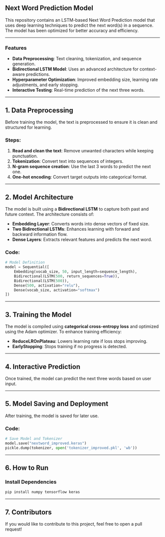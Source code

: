 ## Next Word Prediction Model

This repository contains an LSTM-based Next Word Prediction model that uses deep learning techniques to predict the next word(s) in a sequence. The model has been optimized for better accuracy and efficiency.

---

### Features
- **Data Preprocessing**: Text cleaning, tokenization, and sequence generation.
- **Bidirectional LSTM Model**: Uses an advanced architecture for context-aware predictions.
- **Hyperparameter Optimization**: Improved embedding size, learning rate adjustments, and early stopping.
- **Interactive Testing**: Real-time prediction of the next three words.

---

## 1. Data Preprocessing
Before training the model, the text is preprocessed to ensure it is clean and structured for learning.

### Steps:
1. **Read and clean the text**: Remove unwanted characters while keeping punctuation.
2. **Tokenization**: Convert text into sequences of integers.
3. **N-gram sequence creation**: Use the last 3 words to predict the next one.
4. **One-hot encoding**: Convert target outputs into categorical format.

---

## 2. Model Architecture
The model is built using a **Bidirectional LSTM** to capture both past and future context. The architecture consists of:
- **Embedding Layer**: Converts words into dense vectors of fixed size.
- **Two Bidirectional LSTMs**: Enhances learning with forward and backward information flow.
- **Dense Layers**: Extracts relevant features and predicts the next word.

### Code:
```python
# Model Definition
model = Sequential([
    Embedding(vocab_size, 50, input_length=sequence_length),
    Bidirectional(LSTM(500, return_sequences=True)),
    Bidirectional(LSTM(500)),
    Dense(500, activation="relu"),
    Dense(vocab_size, activation="softmax")
])
```

---

## 3. Training the Model
The model is compiled using **categorical cross-entropy loss** and optimized using the Adam optimizer. To enhance training efficiency:
- **ReduceLROnPlateau**: Lowers learning rate if loss stops improving.
- **EarlyStopping**: Stops training if no progress is detected.

---

## 4. Interactive Prediction
Once trained, the model can predict the next three words based on user input.

---

## 5. Model Saving and Deployment
After training, the model is saved for later use.

### Code:
```python
# Save Model and Tokenizer
model.save("nextword_improved.keras")
pickle.dump(tokenizer, open('tokenizer_improved.pkl', 'wb'))
```

---

## 6. How to Run
### Install Dependencies
```bash
pip install numpy tensorflow keras
```
---

## 7. Contributors
If you would like to contribute to this project, feel free to open a pull request!


